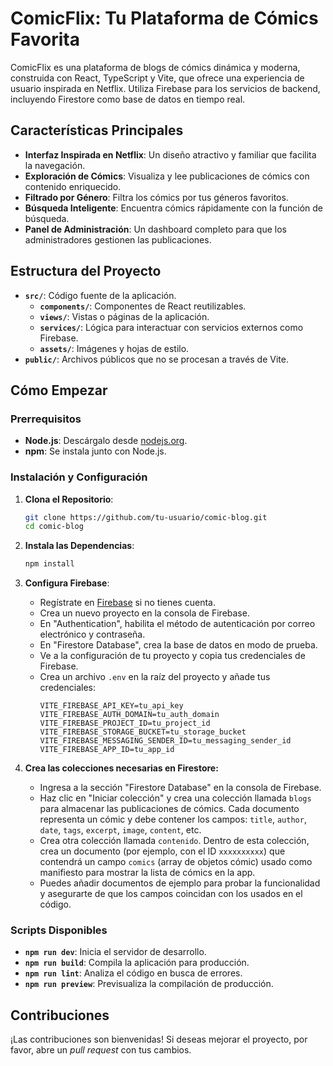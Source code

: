 # ComicFlix: Tu Plataforma de Cómics Favorita

ComicFlix es una plataforma de blogs de cómics dinámica y moderna, construida con React, TypeScript y Vite, que ofrece una experiencia de usuario inspirada en Netflix. Utiliza Firebase para los servicios de backend, incluyendo Firestore como base de datos en tiempo real.

## Características Principales

- **Interfaz Inspirada en Netflix**: Un diseño atractivo y familiar que facilita la navegación.
- **Exploración de Cómics**: Visualiza y lee publicaciones de cómics con contenido enriquecido.
- **Filtrado por Género**: Filtra los cómics por tus géneros favoritos.
- **Búsqueda Inteligente**: Encuentra cómics rápidamente con la función de búsqueda.
- **Panel de Administración**: Un dashboard completo para que los administradores gestionen las publicaciones.

## Estructura del Proyecto

- **`src/`**: Código fuente de la aplicación.
  - **`components/`**: Componentes de React reutilizables.
  - **`views/`**: Vistas o páginas de la aplicación.
  - **`services/`**: Lógica para interactuar con servicios externos como Firebase.
  - **`assets/`**: Imágenes y hojas de estilo.
- **`public/`**: Archivos públicos que no se procesan a través de Vite.

## Cómo Empezar

### Prerrequisitos

- **Node.js**: Descárgalo desde [nodejs.org](https://nodejs.org/).
- **npm**: Se instala junto con Node.js.

### Instalación y Configuración

1. **Clona el Repositorio**:
   ```bash
   git clone https://github.com/tu-usuario/comic-blog.git
   cd comic-blog
   ```

2. **Instala las Dependencias**:
   ```bash
   npm install
   ```

3. **Configura Firebase**:
   - Regístrate en [Firebase](https://firebase.google.com/) si no tienes cuenta.
   - Crea un nuevo proyecto en la consola de Firebase.
   - En "Authentication", habilita el método de autenticación por correo electrónico y contraseña.
   - En "Firestore Database", crea la base de datos en modo de prueba.
   - Ve a la configuración de tu proyecto y copia tus credenciales de Firebase.
   - Crea un archivo `.env` en la raíz del proyecto y añade tus credenciales:
     ```
     VITE_FIREBASE_API_KEY=tu_api_key
     VITE_FIREBASE_AUTH_DOMAIN=tu_auth_domain
     VITE_FIREBASE_PROJECT_ID=tu_project_id
     VITE_FIREBASE_STORAGE_BUCKET=tu_storage_bucket
     VITE_FIREBASE_MESSAGING_SENDER_ID=tu_messaging_sender_id
     VITE_FIREBASE_APP_ID=tu_app_id
     ```

4. **Crea las colecciones necesarias en Firestore:**
   - Ingresa a la sección "Firestore Database" en la consola de Firebase.
   - Haz clic en "Iniciar colección" y crea una colección llamada `blogs` para almacenar las publicaciones de cómics. Cada documento representa un cómic y debe contener los campos: `title`, `author`, `date`, `tags`, `excerpt`, `image`, `content`, etc.
   - Crea otra colección llamada `contenido`. Dentro de esta colección, crea un documento (por ejemplo, con el ID `xxxxxxxxxx`) que contendrá un campo `comics` (array de objetos cómic) usado como manifiesto para mostrar la lista de cómics en la app.
   - Puedes añadir documentos de ejemplo para probar la funcionalidad y asegurarte de que los campos coincidan con los usados en el código.

### Scripts Disponibles

- **`npm run dev`**: Inicia el servidor de desarrollo.
- **`npm run build`**: Compila la aplicación para producción.
- **`npm run lint`**: Analiza el código en busca de errores.
- **`npm run preview`**: Previsualiza la compilación de producción.

## Contribuciones

¡Las contribuciones son bienvenidas! Si deseas mejorar el proyecto, por favor, abre un *pull request* con tus cambios.
